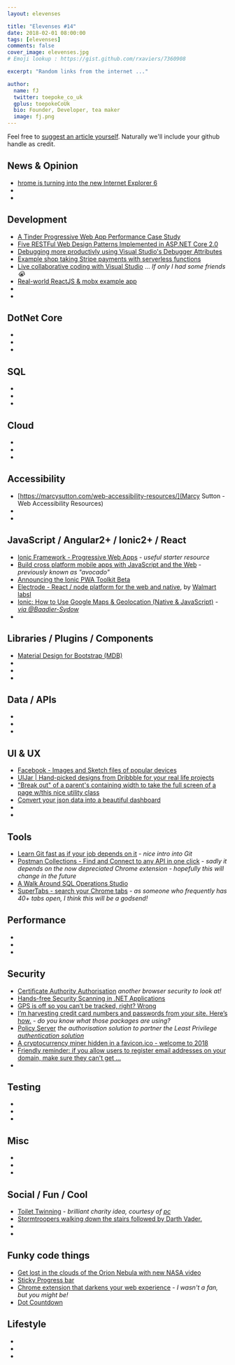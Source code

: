 ```yaml
---
layout: elevenses

title: "Elevenses #14"
date: 2018-02-01 08:00:00
tags: [elevenses]
comments: false
cover_image: elevenses.jpg
# Emoji lookup : https://gist.github.com/rxaviers/7360908

excerpt: "Random links from the internet ..."

author:
  name: fJ
  twitter: toepoke_co_uk
  gplus: toepokeCoUk
  bio: Founder, Developer, tea maker
  image: fj.png
---
```


Feel free to [suggest an article yourself](https://github.com/toepoke/toepoke.github.io/issues).  Naturally we'll include your github handle as credit.

## News & Opinion
* [hrome is turning into the new Internet Explorer 6](https://www.theverge.com/2018/1/4/16805216/google-chrome-only-sites-internet-explorer-6-web-standards)
* []()
* []()

## Development
* [A Tinder Progressive Web App Performance Case Study](https://medium.com/@addyosmani/a-tinder-progressive-web-app-performance-case-study-78919d98ece0)
* [Five RESTFul Web Design Patterns Implemented in ASP.NET Core 2.0](https://blog.jeremylikness.com/5-rest-api-designs-in-dot-net-core-1-29a8527e999c)
* [Debugging more productivly using Visual Studio's Debugger Attributes](http://moaid.codes/post/VisualStudios-Debugger-Attributes)
* [Example shop taking Stripe payments with serverless functions](https://github.com/sdras/sample-vue-shop)
* [Live collaborative coding with Visual Studio](https://code.visualstudio.com/blogs/2017/11/15/live-share) ... *If only I had some friends :sob:*
* [Real-world ReactJS & mobx example app](https://github.com/gothinkster/react-mobx-realworld-example-app)
* []()
* []()




## DotNet Core
* []()
* []()
* []()

## SQL
* []()
* []()
* []()

## Cloud
* []()
* []()
* []()

## Accessibility
* [https://marcysutton.com/web-accessibility-resources/](Marcy Sutton - Web Accessibility Resources)
* []()
* []()

## JavaScript / Angular2+ / Ionic2+ / React
* [Ionic Framework - Progressive Web Apps](https://ionicframework.com/pwa) - *useful starter resource*
* [Build cross platform mobile apps with JavaScript and the Web](https://ionic-team.github.io/capacitor/) - *previously known as "avocado"*
* [Announcing the Ionic PWA Toolkit Beta](https://blog.ionicframework.com/announcing-the-ionic-pwa-toolkit-beta)
* [Electrode - React / node platform for the web and native](http://www.electrode.io), by [Walmart labsl](https://twitter.com/electrode_io)
* [Ionic: How to Use Google Maps & Geolocation (Native & JavaScript)](https://baadiersydow.com/ionic-google-maps-geolocation-native-javascript-ios-android/) - *[via @Baadier-Sydow](https://github.com/Baadier-Sydow)*
* []()

## Libraries / Plugins / Components
* [Material Design for Bootstrap (MDB)](https://mdbootstrap.com/angular/)
* []()
* []()
* []()

## Data / APIs
* []()
* []()
* []()

## UI & UX
* [Facebook - Images and Sketch files of popular devices](http://facebook.design/devices)
* [UIJar | Hand-picked designs from Dribbble for your real life projects](https://uijar.com/)
* ["Break out" of a parent's containing width to take the full screen of a page w/this nice utility class](https://twitter.com/Una/status/951519740840873984)
* [Convert your json data into a beautiful dashboard](https://jsonmenu.com)
* []()
* []()

## Tools
* [Learn Git fast as if your job depends on it](https://dev.to/hitman666/learn-git-fast-as-if-your-job-depends-on-it-dgj) - *nice intro into Git*
* [Postman Collections - Find and Connect to any API in one click](https://postmancollections.com/) - *sadly it depends on the now depreciated Chrome extension - hopefully this will change in the future*
* [A Walk Around SQL Operations Studio](https://www.red-gate.com/simple-talk/sql/sql-tools/walk-around-sql-operations-studio/)
* [SuperTabs - search your Chrome tabs](https://chrome.google.com/webstore/detail/supertabs/mlgnpmfabelpnbinakibjcaibnfdnpkn) - *as someone who frequently has 40+ tabs open, I think this will be a godsend!*

## Performance
* []()
* []()
* []()

## Security
* [Certificate Authority Authorisation](https://scotthelme.co.uk/certificate-authority-authorization/) *another browser security to look at!*
* [Hands-free Security Scanning in .NET Applications](https://dev.to/rionmonster/hands-free-security-scanning-in-net-applications-ddp)
* [GPS is off so you can’t be tracked, right? Wrong](https://nakedsecurity.sophos.com/2017/12/19/gps-is-off-so-you-cant-be-tracked-right-wrong/amp)
* [I’m harvesting credit card numbers and passwords from your site. Here’s how.](https://hackernoon.com/im-harvesting-credit-card-numbers-and-passwords-from-your-site-here-s-how-9a8cb347c5b5) - *do you know what those packages are using?*
* [Policy Server](https://leastprivilege.com/2018/01/17/announcing-policyserver/) *the authorisation solution to partner the Least Privilege [authentication solution](https://identityserver.io/)*
* [A cryptocurrency miner hidden in a favicon.ico - welcome to 2018](https://twitter.com/xbs/status/963796410100604929)
* [Friendly reminder: if you allow users to register email addresses on your domain, make sure they can't get ...](https://twitter.com/spazef0rze/status/942800411941048320)
* []()

## Testing
* []()
* []()
* []()

## Misc
* []()
* []()
* []()

## Social / Fun / Cool
* [Toilet Twinning](https://www.toilettwinning.org) - *brilliant charity idea, courtesy of [pc](https://twitter.com/paulcampbell_)*
* [Stormtroopers walking down the stairs followed by Darth Vader.](https://twitter.com/samkalidi/status/951393220407189505)
* []()
* []()

## Funky code things
* [Get lost in the clouds of the Orion Nebula with new NASA video](http://mashable.com/2018/01/12/orion-nebula-3d-animation-video-nasa.amp)
* [Sticky Progress bar](https://codepen.io/snookca/pen/ZvpZYE?editors=1100)
* [Chrome extension that darkens your web experience](https://chrome.google.com/webstore/detail/midnight-lizard/pbnndmlekkboofhnbonilimejonapojg) - *I wasn't a fan, but you might be!*
* [Dot Countdown](https://codepen.io/allanpope/pen/eNgGJm)

## Lifestyle
* []()
* []()
* []()

